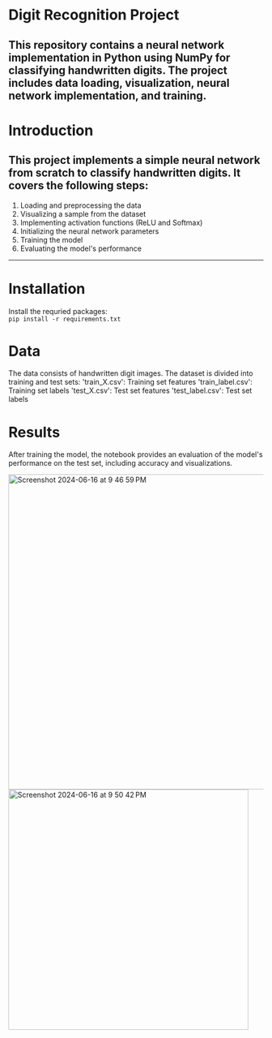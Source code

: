 # Digit Recognition Project
This repository contains a neural network implementation in Python using NumPy for classifying handwritten digits. The project includes data loading, visualization, neural network implementation, and training.
---
# Introduction
This project implements a simple neural network from scratch to classify handwritten digits. It covers the following steps:
---
1. Loading and preprocessing the data
2. Visualizing a sample from the dataset
3. Implementing activation functions (ReLU and Softmax)
4. Initializing the neural network parameters
5. Training the model
6. Evaluating the model's performance
---
# Installation
Install the requried packages:\
```pip install -r requirements.txt```
# Data
The data consists of handwritten digit images. The dataset is divided into training and test sets:
'train_X.csv': Training set features
'train_label.csv': Training set labels
'test_X.csv': Test set features
'test_label.csv': Test set labels
# Results
After training the model, the notebook provides an evaluation of the model's performance on the test set, including accuracy and visualizations.

<img width="621" alt="Screenshot 2024-06-16 at 9 46 59 PM" src="https://github.com/vishwavinayak/DigitRecognition/assets/150454731/0a5452f5-f6f8-4238-8f28-e1e26e1da483">
<img width="474" alt="Screenshot 2024-06-16 at 9 50 42 PM" src="https://github.com/vishwavinayak/DigitRecognition/assets/150454731/04421034-2dd9-4f16-bc54-5922f921aa7d">
